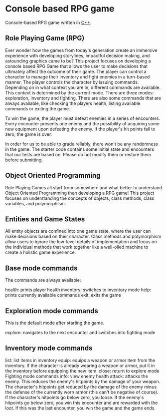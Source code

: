 # Console based RPG game
Console-based RPG game written in [C++](https://www.cplusplus.com/).


## Role Playing Game (RPG)
Ever wonder how the games from today's generation create an immersive experience with developing storylines, impactful decision making, and astounding graphics came to be? This project focuses on developing a console based RPG Game that allows the user to make decisions that ultimately affect the outcome of their game. The player can control a character to manage their inventory and fight enemies in a turn-based manner. The player controls the character by issuing commands. Depending on in what context you are in, different commands are available. This context is determined by the current mode. There are three modes: exploration, inventory and fighting. There are also some commands that are always available, like checking the players health, listing available commands or exiting the game.

To win the game, the player must defeat enemies in a series of encounters. Every encounter presents one enemy and the possibility of acquiring some new equipment upon defeating the enemy. If the player's hit points fall to zero, the game is over.

In order for us to be able to grade reliably, there won't be any randomness in the game. The starter code contains some initial state and encounters that our tests are based on. Please do not modify them or restore them before submitting.

## Object Oriented Programming
Role Playing Games all start from somewhere and what better to understand Object Oriented Programming then developing a RPG game! This project focuses on understanding the concepts of objects, class methods, class variables, and polymorphism. 

## Entities and Game States
All entity objects are confined into one game state, where the user can make decisions based on their character. Class methods and polymorphism allow users to ignore the low-level details of implementation and focus on the individual methods that work together like a well-oiled machine to create a holistic game experience.

## Base mode commands
The commands are always available:

health: prints player health  inventory: switches to inventory mode  help: prints currently available commands  exit: exits the game

## Exploration mode commands
This is the default mode after starting the game.

explore: navigates to the next encounter and switches into fighting mode

## Inventory mode commands
list: list items in inventory
equip: equips a weapon or armor item from the inventory. If the character is already wearing a weapon or armor, put it in the inventory before equipping the new item.
close: return to explore mode
Fighting mode commands
info: view enemy health
attack: attacks the enemy. This reduces the enemy's hitpoints by the damage of your weapon. The character's hitpoints get reduced by the damage of the enemy minus the defense of the currently worn armor (this can't be negative of course). If the character's hitpoints go below zero, you loose. If the enemy's hitpoints go below zero, you win this encounter and are rewarded with the loot. If this was the last encounter, you win the game and the game ends.
